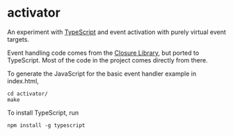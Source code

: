 activator
=========

An experiment with [TypeScript](http://typescriptlang.org) and event activation with purely virtual event targets.

Event handling code comes from the [Closure Library](https://github.com/google/closure-library/), but ported to TypeScript. Most of the code in the project comes directly from there.

To generate the JavaScript for the basic event handler example in index.html,

    cd activator/
    make

To install TypeScript, run
	
	npm install -g typescript